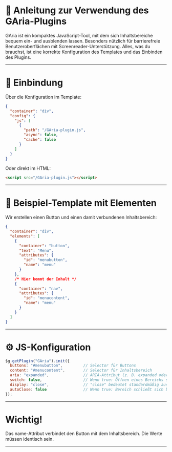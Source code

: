 # 📘 Anleitung zur Verwendung des GAria-Plugins

GAria ist ein kompaktes JavaScript-Tool, mit dem sich Inhaltsbereiche bequem ein- und ausblenden lassen. Besonders nützlich für barrierefreie Benutzeroberflächen mit Screenreader-Unterstützung.
Alles, was du brauchst, ist eine korrekte Konfiguration des Templates und das Einbinden des Plugins.

---

# 🔌 Einbindung

Über die Konfiguration im Template:

```json
{
  "container": "div",
  "config": {
    "js": [
      {
        "path": "/GAria-plugin.js",
        "async": false,
        "cache": false
      }
    ]
  }
}
```

Oder direkt im HTML:

```html
<script src="/GAria-plugin.js"></script>
```

---

# 🧱 Beispiel-Template mit Elementen

Wir erstellen einen Button und einen damit verbundenen Inhaltsbereich:

```json
{
  "container": "div",
  "elements": [
    {
      "container": "button",
      "text": "Menu",
      "attributes": {
        "id": "menubutton",
        "name": "menu"
      }
    },
    /* Hier kommt der Inhalt */
    {
      "container": "nav",
      "attributes": {
        "id": "menucontent",
        "name": "menu"
      }
    }
  ]
}
```

---

# ⚙️ JS-Konfiguration

```js
$g.getPlugin("GAria").init({
  buttons: "#menubutton",         // Selector für Buttons
  content: "#menucontent",        // Selector für Inhaltsbereich
  aria: "expanded",               // ARIA-Attribut (z. B. expanded oder pressed)
  switch: false,                  // Wenn true: Öffnen eines Bereichs schließt die anderen
  display: "close",               // "close" bedeutet standardmäßig ausgeblendet, "open" zeigt den ersten Bereich
  autoClose: false                // Wenn true: Bereich schließt sich beim Klicken
});
```

---
 
# Wichtig!
Das name-Attribut verbindet den Button mit dem Inhaltsbereich. Die Werte müssen identisch sein.
 
 
 ---
 
